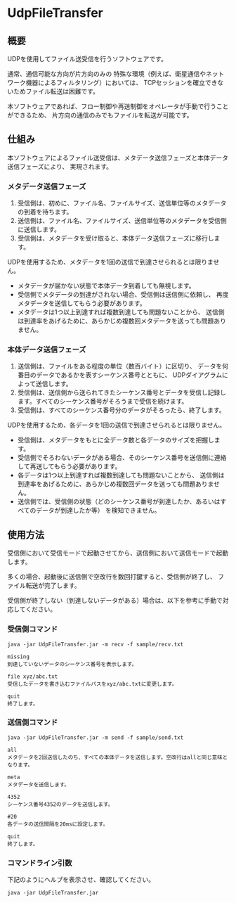 # UdpFileTransfer

## 概要

UDPを使用してファイル送受信を行うソフトウェアです。

通常、通信可能な方向が片方向のみの
特殊な環境（例えば、衛星通信やネットワーク機器によるフィルタリング）においては、
TCPセッションを確立できないためファイル転送は困難です。

本ソフトウェアであれば、フロー制御や再送制御をオペレータが手動で行うことができるため、
片方向の通信のみでもファイルを転送が可能です。


## 仕組み

本ソフトウェアによるファイル送受信は、メタデータ送信フェーズと本体データ送信フェーズにより、
実現されます。


### メタデータ送信フェーズ

1. 受信側は、初めに、ファイル名、ファイルサイズ、送信単位等のメタデータの到着を待ちます。
1. 送信側は、ファイル名、ファイルサイズ、送信単位等のメタデータを受信側に送信します。
1. 受信側は、メタデータを受け取ると、本体データ送信フェーズに移行します。

UDPを使用するため、メタデータを1回の送信で到達させられるとは限りません。

* メタデータが届かない状態で本体データ到着しても無視します。
* 受信側でメタデータの到達がされない場合、受信側は送信側に依頼し、
再度メタデータを送信してもらう必要があります。
* メタデータは1つ以上到達すれば複数到達しても問題ないことから、
送信側は到達率をあげるために、あらかじめ複数回メタデータを送っても問題ありません。


### 本体データ送信フェーズ

1. 送信側は、ファイルをある程度の単位（数百バイト）に区切り、
データを何番目のデータであるかを表すシーケンス番号とともに、
UDPダイアグラムによって送信します。
1. 受信側は、送信側から送られてきたシーケンス番号とデータを受信し記録します。すべてのシーケンス番号がそろうまで受信を続けます。
1. 受信側は、すべてのシーケンス番号分のデータがそろったら、終了します。

UDPを使用するため、各データを1回の送信で到達させられるとは限りません。
* 受信側は、メタデータをもとに全データ数と各データのサイズを把握します。
* 受信側でそろわないデータがある場合、そのシーケンス番号を送信側に連絡して再送してもらう必要があります。
* 各データは1つ以上到達すれば複数到達しても問題ないことから、
送信側は到達率をあげるために、あらかじめ複数回データを送っても問題ありません。
* 送信側では、受信側の状態（どのシーケンス番号が到達したか、あるいはすべてのデータが到達したか等）
を検知できません。


## 使用方法

受信側において受信モードで起動させてから、送信側において送信モードで起動します。

多くの場合、起動後に送信側で空改行を数回打鍵すると、受信側が終了し、
ファイル転送が完了します。

受信側が終了しない（到達しないデータがある）場合は、以下を参考に手動で対応してください。


### 受信側コマンド

    java -jar UdpFileTransfer.jar -m recv -f sample/recv.txt

    missing
    到達していないデータのシーケンス番号を表示します。

    file xyz/abc.txt
    受信したデータを書き込むファイルパスをxyz/abc.txtに変更します。

    quit
    終了します。


### 送信側コマンド

    java -jar UdpFileTransfer.jar -m send -f sample/send.txt

    all
    メタデータを2回送信したのち、すべての本体データを送信します。空改行はallと同じ意味となります。

    meta
    メタデータを送信します。

    4352
    シーケンス番号4352のデータを送信します。

    #20
    各データの送信間隔を20msに設定します。

    quit
    終了します。



### コマンドライン引数

下記のようにヘルプを表示させ、確認してください。

    java -jar UdpFileTransfer.jar

